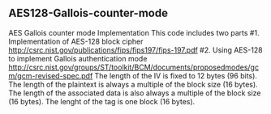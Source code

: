 ## AES128-Gallois-counter-mode
AES Gallois counter mode Implementation
This code includes two parts
#1. Implementation of AES-128 block cipher
  http://csrc.nist.gov/publications/fips/fips197/fips-197.pdf
#2. Using AES-128 to implement Gallois authentication mode
  http://csrc.nist.gov/groups/ST/toolkit/BCM/documents/proposedmodes/gcm/gcm-revised-spec.pdf
  The length of the IV is fixed to 12 bytes (96 bits).
  The length of the plaintext is always a multiple of the block size (16 bytes). 
  The length of the associated data is also always a multiple of the block size (16 bytes).
  The lenght of the tag is one block (16 bytes). 

